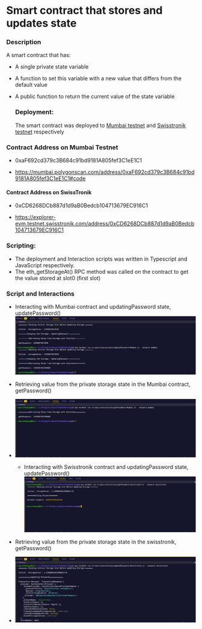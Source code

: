 # Smart contract that stores and updates state

### Description

A smart contract that has:

- A single private state variable
- A function to set this variable with a new value that differs from the default value
- A public function to return the current value of the state variable

  ### Deployment:

  The smart contract was deployed to [Mumbai testnet](https://mumbai.polygonscan.com/address/0xaF692cd379c3B684c91bd9181A805fef3C1eE1C1#code) and [Swisstronik testnet](https://explorer-evm.testnet.swisstronik.com/address/0xCD6268DCb887d1d9aB0Bedcb104713679EC916C1) respectively

### Contract Address on Mumbai Testnet

- 0xaF692cd379c3B684c91bd9181A805fef3C1eE1C1

- https://mumbai.polygonscan.com/address/0xaF692cd379c3B684c91bd9181A805fef3C1eE1C1#code

#### Contract Address on SwissTronik

- 0xCD6268DCb887d1d9aB0Bedcb104713679EC916C1

- https://explorer-evm.testnet.swisstronik.com/address/0xCD6268DCb887d1d9aB0Bedcb104713679EC916C1

### Scripting:

- The deployment and Interaction scripts was written in Typescript and JavaScript respectively.
- The eth_getStorageAt() RPC method was called on the contract to get the value stored at slot0 (first slot)

### Script and Interactions

- Interacting with Mumbai contract and updatingPassword state, updatePassword()
  ![image1](./images/01.png)

- Retrieving value from the private storage state in the Mumbai contract, getPassword()
- ![image2](./images/02.png)

  - Interacting with Swisstronik contract and updatingPassword state, updatePassword()
    ![image3](./images/03.png)

- Retrieving value from the private storage state in the swisstronik, getPassword()
- ![image4](./images/04.png)
